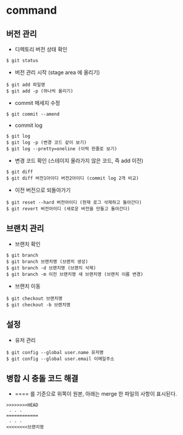 # command

## 버전 관리
- 디렉토리 버전 상태 확인
```
$ git status
```

- 버전 관리 시작 (stage area 에 올리기)
```
$ git add 파일명
$ git add -p (하나씩 올리기) 
```

- commit 메세지 수정
```
$ git commit --amend
```

- commit log
```
$ git log
$ git log -p (변경 코드 같이 보기)
$ git log --pretty=oneline (이력 한줄로 보기)
```

- 변경 코드 확인 (스테이지 올라가지 않은 코드, 즉 add 이전)
```
$ git diff
$ git diff 버전1아이디 버전2아이디 (commit log 2개 비교)
```

- 이전 버전으로 되돌아가기 
```
$ git reset --hard 버전아이디 (현재 로그 삭제하고 돌아간다)
$ git revert 버전아이디 (새로운 버전을 만들고 돌아간다)
```

## 브랜치 관리
- 브랜치 확인
```
$ git branch
$ git branch 브랜치명 (브랜치 생성)
$ git branch -d 브랜치명 (브랜치 삭제)
$ git branch -m 이전 브랜치명 새 브랜치명 (브랜치 이름 변경)
```

- 브랜치 이동
```
$ git checkout 브랜치명
$ git checkout -b 브랜치명
```

## 설정
- 유저 관리
```
$ git config --global user.name 유저명
$ git config --global user.email 이메일주소
```

## 병합 시 충돌 코드 해결
- ==== 를 기준으로 위쪽이 원본, 아래는 merge 한 파일의 사항이 표시된다.
```
>>>>>>>>HEAD
 . . . 
============
 . . . 
<<<<<<<<브랜치명
```